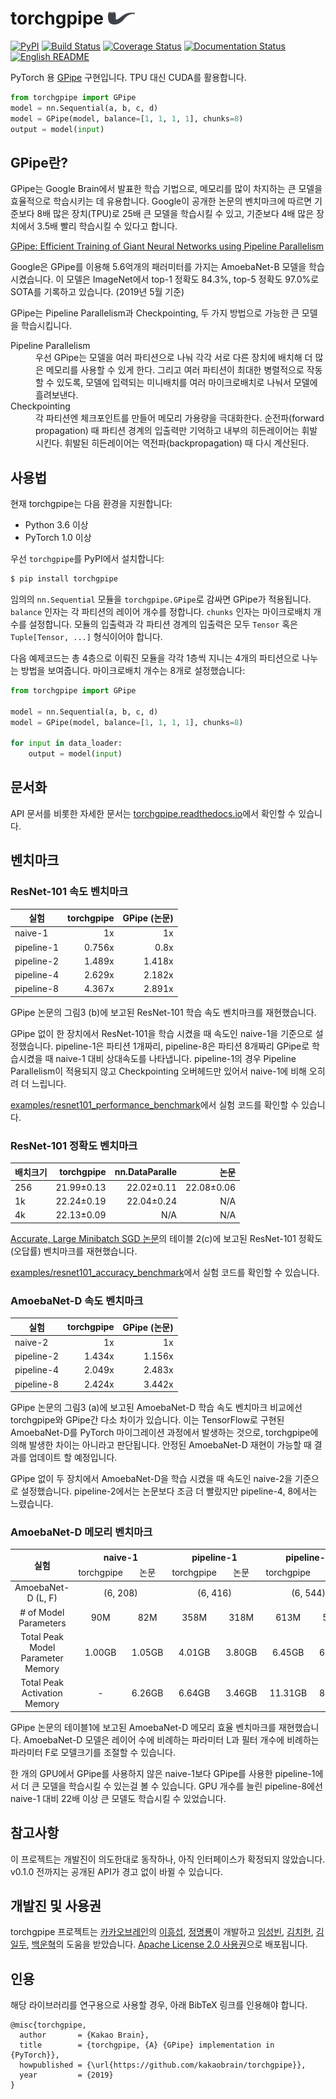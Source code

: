 # torchgpipe <img src="docs/_static/not-pipe.svg" height="20" />

[![PyPI](https://img.shields.io/pypi/v/torchgpipe.svg)](https://pypi.org/project/torchgpipe)
[![Build Status](https://travis-ci.org/kakaobrain/torchgpipe.svg?branch=master)](https://travis-ci.org/kakaobrain/torchgpipe)
[![Coverage Status](https://coveralls.io/repos/github/KakaoBrain/torchgpipe/badge.svg?branch=master)](https://coveralls.io/github/KakaoBrain/torchgpipe?branch=master)
[![Documentation Status](https://readthedocs.org/projects/torchgpipe/badge/?version=latest)](https://torchgpipe.readthedocs.io/en/latest/?badge=latest)
[![English README](https://img.shields.io/badge/readme-english-blue.svg)](README.md)

PyTorch 용 [GPipe](https://arxiv.org/abs/1811.06965) 구현입니다. TPU 대신
CUDA를 활용합니다.

```python
from torchgpipe import GPipe
model = nn.Sequential(a, b, c, d)
model = GPipe(model, balance=[1, 1, 1, 1], chunks=8)
output = model(input)
```

## GPipe란?

GPipe는 Google Brain에서 발표한 학습 기법으로, 메모리를 많이 차지하는 큰 모델을
효율적으로 학습시키는 데 유용합니다. Google이 공개한 논문의 벤치마크에 따르면
기준보다 8배 많은 장치(TPU)로 25배 큰 모델을 학습시킬 수 있고, 기준보다 4배
많은 장치에서 3.5배 빨리 학습시킬 수 있다고 합니다.

[GPipe: Efficient Training of Giant Neural Networks using Pipeline Parallelism](https://arxiv.org/abs/1811.06965)

Google은 GPipe를 이용해 5.6억개의 패러미터를 가지는 AmoebaNet-B 모델을
학습시켰습니다. 이 모델은 ImageNet에서 top-1 정확도 84.3%, top-5 정확도 97.0%로
SOTA를 기록하고 있습니다. (2019년 5월 기준)

GPipe는 Pipeline Parallelism과 Checkpointing, 두 가지 방법으로 가능한 큰 모델을
학습시킵니다.

<dl>
<dt>Pipeline Parallelism</dt>
<dd>우선 GPipe는 모델을 여러 파티션으로 나눠 각각 서로 다른 장치에 배치해 더
    많은 메모리를 사용할 수 있게 한다. 그리고 여러 파티션이 최대한 병렬적으로
    작동할 수 있도록, 모델에 입력되는 미니배치를 여러 마이크로배치로 나눠서
    모델에 흘려보낸다.</dd>

<dt>Checkpointing</dt>
<dd>각 파티션엔 체크포인트를 만들어 메모리 가용량을 극대화한다. 순전파(forward
    propagation) 때 파티션 경계의 입출력만 기억하고 내부의 히든레이어는
    휘발시킨다. 휘발된 히든레이어는 역전파(backpropagation) 때 다시
    계산된다.</dd>
</dl>

## 사용법

현재 torchgpipe는 다음 환경을 지원합니다:

- Python 3.6 이상
- PyTorch 1.0 이상

우선 `torchgpipe`를 PyPI에서 설치합니다:

```sh
$ pip install torchgpipe
```

임의의 `nn.Sequential` 모듈을 `torchgpipe.GPipe`로 감싸면 GPipe가 적용됩니다.
`balance` 인자는 각 파티션의 레이어 개수를 정합니다. `chunks` 인자는
마이크로배치 개수를 설정합니다. 모듈의 입출력과 각 파티션 경계의 입출력은 모두
`Tensor` 혹은 `Tuple[Tensor, ...]` 형식이어야 합니다.

다음 예제코드는 총 4층으로 이뤄진 모듈을 각각 1층씩 지니는 4개의 파티션으로
나누는 방법을 보여줍니다. 마이크로배치 개수는 8개로 설정했습니다:

```python
from torchgpipe import GPipe

model = nn.Sequential(a, b, c, d)
model = GPipe(model, balance=[1, 1, 1, 1], chunks=8)

for input in data_loader:
    output = model(input)
```

## 문서화

API 문서를 비롯한 자세한 문서는 [torchgpipe.readthedocs.io][rtd]에서 확인할 수
있습니다.

[rtd]: https://torchgpipe.readthedocs.io/

## 벤치마크

### ResNet-101 속도 벤치마크

실험 | torchgpipe | GPipe (논문)
---------- | -----: | -----:
naive-1    |     1x |     1x
pipeline-1 | 0.756x |   0.8x
pipeline-2 | 1.489x | 1.418x
pipeline-4 | 2.629x | 2.182x
pipeline-8 | 4.367x | 2.891x

GPipe 논문의 그림3 (b)에 보고된 ResNet-101 학습 속도 벤치마크를
재현했습니다.

GPipe 없이 한 장치에서 ResNet-101을 학습 시켰을 때 속도인 naive-1을 기준으로
설정했습니다. pipeline-1은 파티션 1개짜리, pipeline-8은 파티션 8개짜리 GPipe로
학습시켰을 때 naive-1 대비 상대속도를 나타냅니다. pipeline-1의 경우 Pipeline
Parallelism이 적용되지 않고 Checkpointing 오버헤드만 있어서 naive-1에 비해
오히려 더 느립니다.

[examples/resnet101_performance_benchmark](examples/resnet101_performance_benchmark)에서
실험 코드를 확인할 수 있습니다.

### ResNet-101 정확도 벤치마크

배치크기 | torchgpipe | nn.DataParalle | 논문
---- | -----: | -----: | -----:
256 | 21.99&pm;0.13 | 22.02&pm;0.11 | 22.08&pm;0.06
1k  | 22.24&pm;0.19 | 22.04&pm;0.24 | N/A
4k  | 22.13&pm;0.09 | N/A           | N/A

[Accurate, Large Minibatch SGD 논문](https://arxiv.org/abs/1706.02677)의 테이블 2(c)에
보고된 ResNet-101 정확도(오답률) 벤치마크를 재현했습니다.

[examples/resnet101_accuracy_benchmark](examples/resnet101_accuracy_benchmark)에서
실험 코드를 확인할 수 있습니다.

### AmoebaNet-D 속도 벤치마크

실험 | torchgpipe | GPipe (논문)
---------- | -----: | -----:
naive-2    |     1x |     1x
pipeline-2 | 1.434x | 1.156x
pipeline-4 | 2.049x | 2.483x
pipeline-8 | 2.424x | 3.442x

GPipe 논문의 그림3 (a)에 보고된 AmoebaNet-D 학습 속도 벤치마크 비교에선
torchgpipe와 GPipe간 다소 차이가 있습니다. 이는 TensorFlow로 구현된
AmoebaNet-D를 PyTorch 마이그레이션 과정에서 발생하는 것으로, torchgpipe에 의해
발생한 차이는 아니라고 판단됩니다. 안정된 AmoebaNet-D 재현이 가능할 때 결과를
업데이트 할 예정입니다.

GPipe 없이 두 장치에서 AmoebaNet-D을 학습 시켰을 때 속도인 naive-2을 기준으로
설정했습니다. pipeline-2에서는 논문보다 조금 더 빨랐지만 pipeline-4, 8에서는
느렸습니다.

### AmoebaNet-D 메모리 벤치마크

<table>
  <thead>
    <tr>
      <th rowspan="2">실험</th>
      <th colspan="2">naive-1</th>
      <th colspan="2">pipeline-1</th>
      <th colspan="2">pipeline-2</th>
      <th colspan="2">pipeline-4</th>
      <th colspan="2">pipeline-8</th>
    </tr>
    <tr align="center">
      <td>torchgpipe</td>
      <td>논문</td>
      <td>torchgpipe</td>
      <td>논문</td>
      <td>torchgpipe</td>
      <td>논문</td>
      <td>torchgpipe</td>
      <td>논문</td>
      <td>torchgpipe</td>
      <td>논문</td>
    </tr>
  </thead>
  <tbody>
    <tr align="center">
      <td>AmoebaNet-D (L, F)</td>
      <td colspan="2">(6, 208)</td>
      <td colspan="2">(6, 416)</td>
      <td colspan="2">(6, 544)</td>
      <td colspan="2">(12, 544)</td>
      <td colspan="2">(24, 512)</td>
    </tr>
    <tr align="center">
      <td># of Model Parameters</td>
      <td>90M</td>
      <td>82M</td>
      <td>358M</td>
      <td>318M</td>
      <td>613M</td>
      <td>542M</td>
      <td>1.16B</td>
      <td>1.05B</td>
      <td>2.01B</td>
      <td>1.80B</td>
    </tr>
    <tr align="center">
      <td>Total Peak Model Parameter Memory</td>
      <td>1.00GB</td>
      <td>1.05GB</td>
      <td>4.01GB</td>
      <td>3.80GB</td>
      <td>6.45GB</td>
      <td>6.45GB</td>
      <td>13.00GB</td>
      <td>12.53GB</td>
      <td>22.42GB</td>
      <td>24.62GB</td>
    </tr>
    <tr align="center">
      <td>Total Peak Activation Memory</td>
      <td>-</td>
      <td>6.26GB</td>
      <td>6.64GB</td>
      <td>3.46GB</td>
      <td>11.31GB</td>
      <td>8.11GB</td>
      <td>18.72GB</td>
      <td>15.21GB</td>
      <td>35.78GB</td>
      <td>26.24GB</td>
    </tr>
  </tbody>
</table>

GPipe 논문의 테이블1에 보고된 AmoebaNet-D 메모리 효율 벤치마크를 재현했습니다.
AmoebaNet-D 모델은 레이어 수에 비례하는 파라미터 L과 필터 개수에 비례하는
파라미터 F로 모델크기를 조절할 수 있습니다.

한 개의 GPU에서 GPipe를 사용하지 않은 naive-1보다 GPipe를 사용한 pipeline-1에서
더 큰 모델을 학습시킬 수 있는걸 볼 수 있습니다. GPU 개수를 늘린 pipeline-8에선
naive-1 대비 22배 이상 큰 모델도 학습시킬 수 있었습니다.

## 참고사항

이 프로젝트는 개발진이 의도한대로 동작하나, 아직 인터페이스가 확정되지
않았습니다. v0.1.0 전까지는 공개된 API가 경고 없이 바뀔 수 있습니다.

## 개발진 및 사용권

torchgpipe 프로젝트는 [카카오브레인][]의 [이흥섭][], [정명룡][]이 개발하고
[임성빈][], [김치헌][], [김일두][], [백운혁][]의 도움을 받았습니다. [Apache
License 2.0 사용권](LICENSE)으로 배포됩니다.

[카카오브레인]: https://kakaobrain.com/
[이흥섭]: https://subl.ee/
[정명룡]: https://github.com/mrJeong
[임성빈]: https://github.com/sungbinlim
[김치헌]: https://github.com/chiheonk
[김일두]: https://github.com/ildoonet
[백운혁]: https://github.com/wbaek

## 인용

해당 라이브러리를 연구용으로 사용할 경우, 아래 BibTeX 링크를 인용해야 합니다.

```
@misc{torchgpipe,
  author       = {Kakao Brain},
  title        = {torchgpipe, {A} {GPipe} implementation in {PyTorch}},
  howpublished = {\url{https://github.com/kakaobrain/torchgpipe}},
  year         = {2019}
}
```
